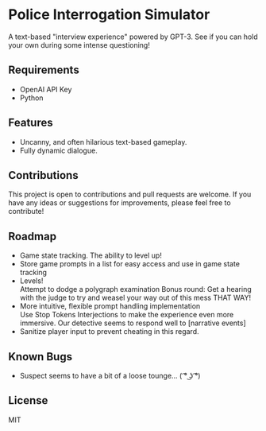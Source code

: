 <h1>Police Interrogation Simulator</h1>

<p>A text-based "interview experience" powered by GPT-3. See if you can hold your own during some intense questioning!</p>

<h2>Requirements</h2>
<ul>
  <li>OpenAI API Key</li>
  <li>Python</li>
</ul>

<h2>Features</h2>
<ul>
  <li>Uncanny, and often hilarious text-based gameplay.</li>
  <li>Fully dynamic dialogue.</li>
 </ul>

<h2>Contributions</h2>
<p>This project is open to contributions and pull requests are welcome. If you have any ideas or suggestions for improvements, please feel free to contribute!</p>

<h2>Roadmap</h2>
<ul>
  <li>Game state tracking. The ability to level up!</li>
  <li>Store game prompts in a list for easy access and use in game state tracking</li>
  <li>Levels!</li>
  Attempt to dodge a polygraph examination
  Bonus round: Get a hearing with the judge to try and weasel your way out of this mess THAT WAY!
  <li>More intuitive, flexible prompt handling implementation</li>
  Use Stop Tokens
  Interjections to make the experience even more immersive. Our detective seems to respond well to [narrative events]
  <li>Sanitize player input to prevent cheating in this regard.</li>
</ul>

<h2>Known Bugs</h2>
<ul>
  <li>Suspect seems to have a bit of a loose tounge...  ( ͡° ͜ʖ ͡°) </li>
</ul>

<h2>License</h2>
<p>MIT</p>
